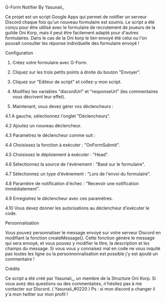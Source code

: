 G-Form Notifier By Yasunaii_

Ce projet est un script Google Apps qui permet de notifier un serveur Discord chaque fois qu'un nouveau formulaire est soumis. Le script a été conçu pour être utilisé avec le formulaire de recrutement de joueurs de la guilde Oni Korp, mais il peut être facilement adapté pour d'autres formulaires.
Dans le cas de la Oni korp le lien envoyé été celui ou l'on pouvait consulter les réponse individuelle des formulaire envoyé ! 

Configuration

1. Créez votre formulaire avec G-Form.
2. Cliquez sur les trois petits points à droite du bouton "Envoyer".
3. Cliquez sur "Editeur de script" et collez-y mon script.
4. Modifiez les variables "discordUrl" et "responseUrl" (les commentaires vous décrivent leur effet).

4. Maintenant, vous devez gérer vos déclencheurs :

4.1 A gauche, sélectionnez l'onglet "Déclencheurs".

4.2 Ajoutez un nouveau déclencheur.

4.3 Paramétrez le déclencheur comme suit :

4.4 Choisissez la fonction à exécuter : "OnFormSubmit".

4.5 Choisissez le déploiement à exécuter : "Head".

4.6 Sélectionnez la source de l'évènement : "Basé sur le formulaire".

4.7 Sélectionnez un type d'évènement : "Lors de l'envoi du formulaire".

4.8 Paramètre de notification d'échec : "Recevoir une notification immédiatement".

4.9 Enregistrez le déclencheur avec ces paramètres.

4.10 Vous devez donner les autorisations au déclencheur d'exécuter le code.

Personnalisation

Vous pouvez personnaliser le message envoyé sur votre serveur Discord en modifiant la fonction createMessage(). 
Cette fonction génère le message qui sera envoyé, et vous pouvez y modifier le titre, la description et les champs du message.
Si vous vous y connaisez mal en code ne vous inquité pas toutes les ligne ou la personnonnalisation est possible j'y est ajouté un commentaire ! 

Crédits

Ce script a été créé par Yasunaii_, un membre de la Structure Oni Korp. 
Si vous avez des questions ou des commentaires, n'hésitez pas à me contacter sur Discord. ( Yasunaii_#0220 ) 
Ps : si mon discord a changer il y'a mon twitter sur mon profil ! 
